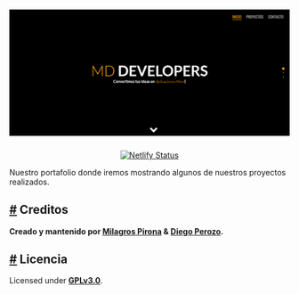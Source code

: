 <h1 align="center">
  <a href="https://md-developers.netlify.app/" aria-hidden="true"><img src="https://raw.githubusercontent.com/MD-Developers/portafolio/main/media/thumbail.png" alt="Write-Your-Card" width="1200" /></a>
</h1>

<div align="center">

[![Netlify Status](https://api.netlify.com/api/v1/badges/510685cb-b854-4cbd-9111-1a063abf248f/deploy-status)](https://app.netlify.com/sites/md-developers/deploys)

</div>

Nuestro portafolio donde iremos mostrando algunos de nuestros proyectos realizados.

<h2><a id="credits" href="#credits" aria-hidden="true">#</a> Creditos</h2>

**Creado y mantenido por [Milagros Pirona](https://github.com/MilagrosPirona) & [Diego Perozo](https://github.com/DiegoPerozo).**

<h2><a id="licencia" href="#licencia" aria-hidden="true">#</a> Licencia</h2>

Licensed under **[GPLv3.0](LICENSE.md)**.
